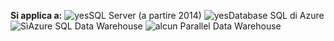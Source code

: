 <Token>**Si applica a:** ![yes](media/yes.png)SQL Server (a partire 2014) ![yes](media/yes.png)Database SQL di Azure ![Sì](media/yes.png)Azure SQL Data Warehouse ![alcun](media/no.png) Parallel Data Warehouse </Token>